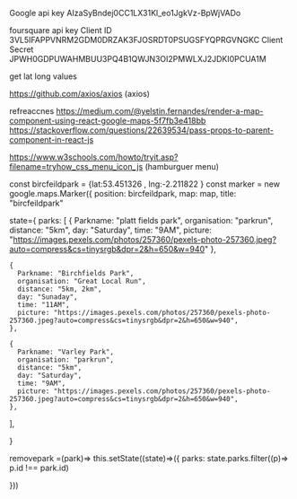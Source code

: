 Google api key
AIzaSyBndej0CC1LX31Kl_eo1JgkVz-BpWjVADo

foursquare api key
Client ID
3VL5IFAPPVNRM2GDM0DRZAK3FJOSRDT0PSUGSFYQPRGVNGKC
Client Secret
JPWH0GDPUWAHMBUU3PQ4B1QWJN3OI2PMWLXJ2JDKI0PCUA1M


get lat long values

https://github.com/axios/axios (axios)




refreaccnes
https://medium.com/@yelstin.fernandes/render-a-map-component-using-react-google-maps-5f7fb3e418bb
https://stackoverflow.com/questions/22639534/pass-props-to-parent-component-in-react-js

https://www.w3schools.com/howto/tryit.asp?filename=tryhow_css_menu_icon_js (hamburguer menu)

const bircfeildpark  = {lat:53.451326 , lng:-2.211822 }
const marker = new google.maps.Marker({
  position: bircfeildpark,
  map: map,
  title: "bircfeildpark"





  state={
    parks: [
    {
      Parkname: "platt fields park",
      organisation: "parkrun",
      distance: "5km",
      day: "Saturday",
      time: "9AM",
      picture: "https://images.pexels.com/photos/257360/pexels-photo-257360.jpeg?auto=compress&cs=tinysrgb&dpr=2&h=650&w=940"
    },

    {
      Parkname: "Birchfields Park",
      organisation: "Great Local Run",
      distance: "5km, 2km",
      day: "Sunaday",
      time: "11AM",
      picture: "https://images.pexels.com/photos/257360/pexels-photo-257360.jpeg?auto=compress&cs=tinysrgb&dpr=2&h=650&w=940",
    },

    {
      Parkname: "Varley Park",
      organisation: "parkrun",
      distance: "5km",
      day: "Saturday",
      time: "9AM",
      picture: "https://images.pexels.com/photos/257360/pexels-photo-257360.jpeg?auto=compress&cs=tinysrgb&dpr=2&h=650&w=940",
    },

  ],

 }


 removepark =(park)=>
this.setState((state)=>({
 parks: state.parks.filter((p)=> p.id !== park.id)

}))
